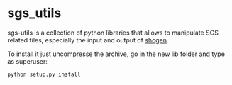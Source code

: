 # sgs_utils

sgs-utils is a collection of python libraries that allows to manipulate SGS related files, especially the input and output of [shogen](https://bioasp.github.io/shogen/).

To install it just uncompresse the archive, go in the new lib folder and type as superuser:
```
python setup.py install
```
